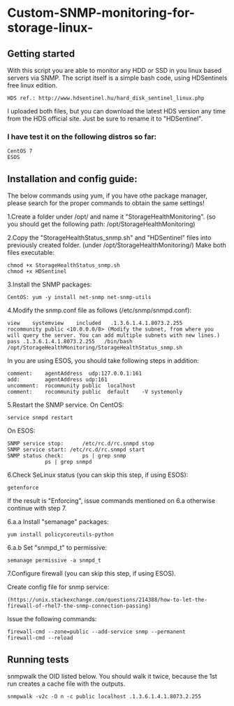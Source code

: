 # Custom-SNMP-monitoring-for-storage-linux-

## Getting started

With this script you are able to monitor any HDD or SSD in you linux based servers via SNMP.
The script itself is a simple bash code, using HDSentinels free linux edition.

```
HDS ref.: http://www.hdsentinel.hu/hard_disk_sentinel_linux.php
```

I uploaded both files, but you can download the latest HDS version any time from the HDS official site.
Just be sure to rename it to "HDSentinel".

### I have test it on the following distros so far:

    CentOS 7
    ESOS

##  Installation and config guide:

The below commands using yum, if you have othe package manager, please search for the proper commands to obtain the same settings!

1.Create a folder under /opt/ and name it "StorageHealthMonitoring".
(so you should get the following path: /opt/StorageHealthMonitoring)

2.Copy the "StorageHealthStatus_snmp.sh" and "HDSentinel" files into previously created folder.
(under /opt/StorageHealthMonitoring/)
Make both files executable:
```    
chmod +x StorageHealthStatus_snmp.sh
chmod +x HDSentinel
``` 

3.Install the SNMP packages:

```
CentOS: yum -y install net-snmp net-snmp-utils
```

4.Modify the snmp.conf file as follows (/etc/snmp/snmpd.conf):

```
view    systemview    included   .1.3.6.1.4.1.8073.2.255
rocommunity public <10.0.0.0/8> (Modify the subnet, from where you will query the server. You can add multiple subnets with new lines.)
pass .1.3.6.1.4.1.8073.2.255   /bin/bash /opt/StorageHealthMonitoring/StorageHealthStatus_snmp.sh
```
In you are using ESOS, you should take following steps in addition:
```
comment:	agentAddress  udp:127.0.0.1:161
add:		agentAddress udp:161
uncomment:	rocommunity public  localhost
comment:	rocommunity public  default    -V systemonly
```

5.Restart the SNMP service.
On CentOS:
```
service snmpd restart
```
On ESOS:
```
SNMP service stop:  	/etc/rc.d/rc.snmpd stop
SNMP service start:	/etc/rc.d/rc.snmpd start			
SNMP status check:  	ps | grep snmp
			ps | grep snmpd
```
    
6.Check SeLinux status (you can skip this step, if using ESOS):
```
getenforce
```
If the result is "Enforcing", issue commands mentioned on 6.a otherwise continue with step 7.
    
6.a.a	Install "semanage" packages:
```
yum install policycoreutils-python
```
6.a.b	Set "snmpd_t" to permissive:
```
semanage permissive -a snmpd_t
```
		
7.Configure firewall (you can skip this step, if using ESOS).

Create config file for snmp service:
```
(https://unix.stackexchange.com/questions/214388/how-to-let-the-firewall-of-rhel7-the-snmp-connection-passing)
```
Issue the following commands:
```
firewall-cmd --zone=public --add-service snmp --permanent
firewall-cmd --reload
```
    
## Running tests

snmpwalk the OID listed below. You should walk it twice, because the 1st run creates a cache file with the outputs.
```
snmpwalk -v2c -O n -c public localhost .1.3.6.1.4.1.8073.2.255
```	
